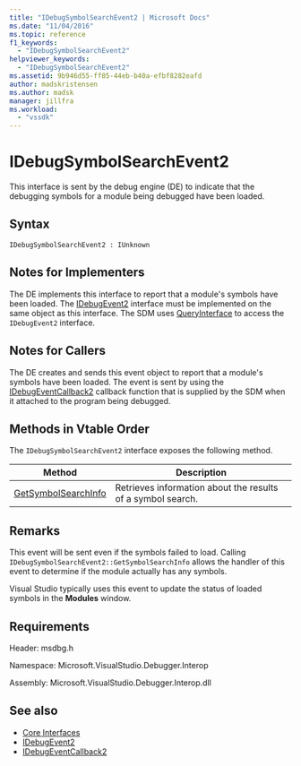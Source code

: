```yaml
---
title: "IDebugSymbolSearchEvent2 | Microsoft Docs"
ms.date: "11/04/2016"
ms.topic: reference
f1_keywords:
  - "IDebugSymbolSearchEvent2"
helpviewer_keywords:
  - "IDebugSymbolSearchEvent2"
ms.assetid: 9b946d55-ff85-44eb-b40a-efbf8282eafd
author: madskristensen
ms.author: madsk
manager: jillfra
ms.workload:
  - "vssdk"
---
```

# IDebugSymbolSearchEvent2
This interface is sent by the debug engine (DE) to indicate that the debugging symbols for a module being debugged have been loaded.

## Syntax

```
IDebugSymbolSearchEvent2 : IUnknown
```

## Notes for Implementers
 The DE implements this interface to report that a module's symbols have been loaded. The [IDebugEvent2](../../../extensibility/debugger/reference/idebugevent2.md) interface must be implemented on the same object as this interface. The SDM uses [QueryInterface](/cpp/atl/queryinterface) to access the `IDebugEvent2` interface.

## Notes for Callers
 The DE creates and sends this event object to report that a module's symbols have been loaded. The event is sent by using the [IDebugEventCallback2](../../../extensibility/debugger/reference/idebugeventcallback2.md) callback function that is supplied by the SDM when it attached to the program being debugged.

## Methods in Vtable Order
 The `IDebugSymbolSearchEvent2` interface exposes the following method.

|Method|Description|
|------------|-----------------|
|[GetSymbolSearchInfo](../../../extensibility/debugger/reference/idebugsymbolsearchevent2-getsymbolsearchinfo.md)|Retrieves information about the results of a symbol search.|

## Remarks
 This event will be sent even if the symbols failed to load. Calling `IDebugSymbolSearchEvent2::GetSymbolSearchInfo` allows the handler of this event to determine if the module actually has any symbols.

 Visual Studio typically uses this event to update the status of loaded symbols in the **Modules** window.

## Requirements
 Header: msdbg.h

 Namespace: Microsoft.VisualStudio.Debugger.Interop

 Assembly: Microsoft.VisualStudio.Debugger.Interop.dll

## See also
- [Core Interfaces](../../../extensibility/debugger/reference/core-interfaces.md)
- [IDebugEvent2](../../../extensibility/debugger/reference/idebugevent2.md)
- [IDebugEventCallback2](../../../extensibility/debugger/reference/idebugeventcallback2.md)
